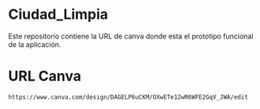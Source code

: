 # Ciudad_Limpia
Este repositorio contiene la URL de canva donde esta el prototipo funcional de la aplicación.


# URL Canva
`https://www.canva.com/design/DAGELP6uCKM/OXwETe12wR6WFE2GqV_JWA/edit`
